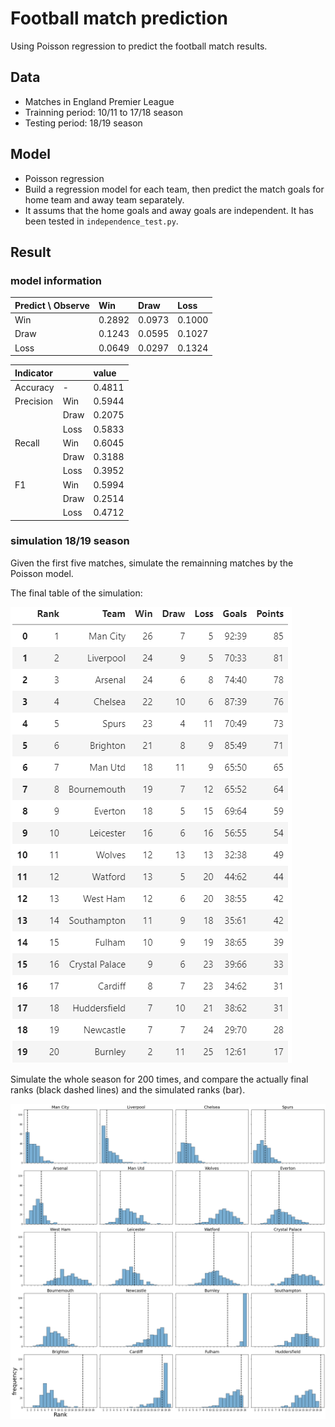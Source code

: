 # Football match prediction

Using Poisson regression to predict the football match results.

## Data
 - Matches in England Premier League
 - Trainning period: 10/11 to 17/18 season
 - Testing period: 18/19 season
 
## Model
 - Poisson regression
 - Build a regression model for each team, then predict the match goals for home team and away team separately.
 - It assums that the home goals and away goals are independent. It has been tested in `independence_test.py`.
 
## Result

### model information

| Predict \ Observe | Win  | Draw | Loss |
| :---------------- | :--- | :--- | :--- |
| Win  | 0.2892 | 0.0973 | 0.1000 |
| Draw | 0.1243 | 0.0595 | 0.1027 |
| Loss | 0.0649 | 0.0297 | 0.1324 |

| Indicator |       | value |
| :-------- | :---- | :--- |
| Accuracy  |   -   | 0.4811 |
| Precision | Win   | 0.5944 |
|           | Draw  | 0.2075 |
|           | Loss  | 0.5833 |
| Recall    | Win   | 0.6045 |
|           | Draw  | 0.3188 |
|           | Loss  | 0.3952 |
| F1        | Win   | 0.5994 |
|           | Draw  | 0.2514 |
|           | Loss  | 0.4712 |

### simulation 18/19 season
Given the first five matches, simulate the remainning matches by the Poisson model.  
  
The final table of the simulation:  
  
![image_info](./pictures/simulate_table.png)

Simulate the whole season for 200 times, and compare the actually final ranks (black dashed lines) and the simulated ranks (bar).  
  
![image info](./pictures/rank_distribution.png)